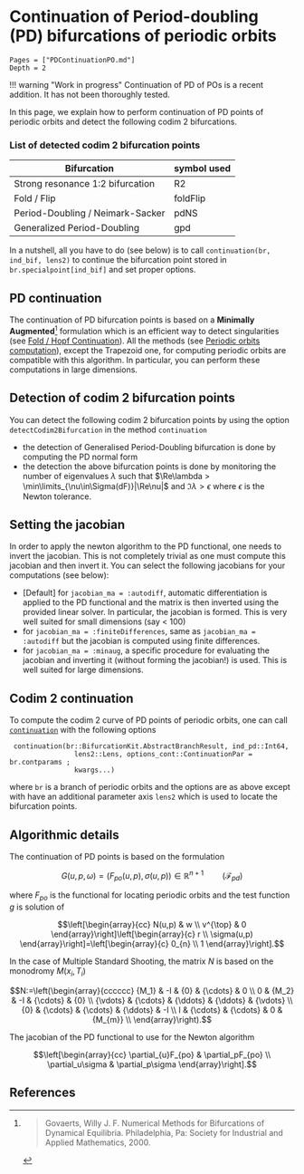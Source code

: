 # Continuation of Period-doubling (PD) bifurcations of periodic orbits

```@contents
Pages = ["PDContinuationPO.md"]
Depth = 2
```

!!! warning "Work in progress"
    Continuation of PD of POs is a recent addition. It has not been thoroughly tested.  

In this page, we explain how to perform continuation of PD points of periodic orbits and detect the following codim 2 bifurcations.

### List of detected codim 2 bifurcation points
|Bifurcation|symbol used|
|---|---|
| Strong resonance 1:2 bifurcation | R2 |
| Fold / Flip| foldFlip |
| Period-Doubling / Neimark-Sacker | pdNS |
| Generalized Period-Doubling | gpd |


In a nutshell, all you have to do (see below) is to call `continuation(br, ind_bif, lens2)` to continue the bifurcation point stored in `br.specialpoint[ind_bif]` and set proper options.

## PD continuation

The continuation of PD bifurcation points is based on a **Minimally Augmented**[^Govaerts] formulation which is an efficient way to detect singularities (see [Fold / Hopf Continuation](@ref)). All the methods (see [Periodic orbits computation](@ref)), except the Trapezoid one, for computing periodic orbits are compatible with this algorithm. In particular, you can perform these computations in large dimensions.


## Detection of codim 2 bifurcation points

You can detect the following codim 2 bifurcation points by using the option `detectCodim2Bifurcation` in the method `continuation` 

- the detection of Generalised Period-Doubling bifurcation is done by computing the PD normal form
- the detection the above bifurcation points is done by monitoring the number of eigenvalues $\lambda$ such that $\Re\lambda > \min\limits_{\nu\in\Sigma(dF)}|\Re\nu|$ and $\Im\lambda > \epsilon$ where $\epsilon$ is the Newton tolerance.

## Setting the jacobian

In order to apply the newton algorithm to the PD functional, one needs to invert the jacobian. This is not completely trivial as one must compute this jacobian and then invert it. You can select the following jacobians for your computations (see below):

- [Default] for `jacobian_ma = :autodiff`, automatic differentiation is applied to the PD functional and the matrix is then inverted using the provided linear solver. In particular, the jacobian is formed. This is very well suited for small dimensions  (say < 100)
- for `jacobian_ma = :finiteDifferences`, same as `jacobian_ma = :autodiff` but the jacobian is computed using finite differences.
- for `jacobian_ma = :minaug`, a specific procedure for evaluating the jacobian and inverting it (without forming the jacobian!) is used. This is well suited for large dimensions.

## Codim 2 continuation

To compute the codim 2 curve of PD points of periodic orbits, one can call [`continuation`](@ref) with the following options

```@docs
 continuation(br::BifurcationKit.AbstractBranchResult, ind_pd::Int64,
				lens2::Lens, options_cont::ContinuationPar = br.contparams ;
				kwargs...)
```

where `br` is a branch of periodic orbits and the options are as above except with have an additional parameter axis `lens2` which is used to locate the bifurcation points.

## Algorithmic details

The continuation of PD points is based on the formulation

$$G(u,p,\omega) = (F_{po}(u,p), \sigma(u,p))\in\mathbb R^{n+1}\quad\quad (\mathcal F_{pd})$$

where $F_{po}$ is the functional for locating periodic orbits and the test function $g$ is solution of

$$\left[\begin{array}{cc}
N(u,p) & w \\
v^{\top} & 0
\end{array}\right]\left[\begin{array}{c}
r \\
\sigma(u,p)
\end{array}\right]=\left[\begin{array}{c}
0_{n} \\
1
\end{array}\right].$$

In the case of Multiple Standard Shooting, the matrix $N$ is based on the monodromy $M(x_i,T_i)$

$$N:=\left(\begin{array}{cccccc}
{M_1} & -I & {0} & {\cdots} & 0 \\
0 & {M_2} & -I & {\cdots} & {0} \\
{\vdots} & {\cdots} & {\ddots} & {\ddots} & {\vdots} \\
{0} & {\cdots} & {\cdots} & {\ddots} & -I \\
I & {\cdots} & {\cdots} & 0 & {M_{m}} \\
\end{array}\right).$$

The jacobian of the PD functional to use for the Newton algorithm

$$\left[\begin{array}{cc}
\partial_{u}F_{po} & \partial_pF_{po} \\
\partial_u\sigma & \partial_p\sigma
\end{array}\right].$$

## References

[^Govaerts]:> Govaerts, Willy J. F. Numerical Methods for Bifurcations of Dynamical Equilibria. Philadelphia, Pa: Society for Industrial and Applied Mathematics, 2000.
